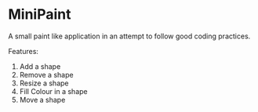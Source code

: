 # MiniPaint
A small paint like application in an attempt to follow good coding practices.

Features:
1) Add a shape
2) Remove a shape
3) Resize a shape
4) Fill Colour in a shape
5) Move a shape




